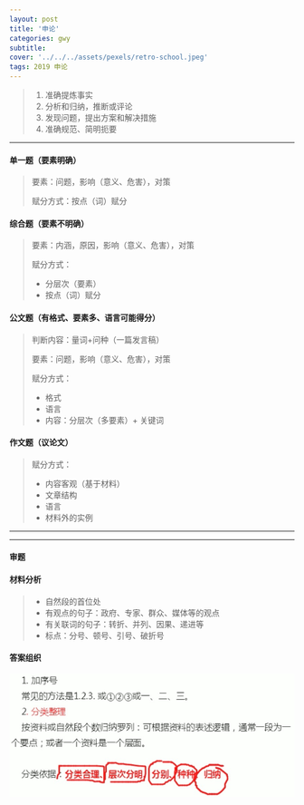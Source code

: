 ```yaml
---
layout: post
title: '申论'
categories: gwy
subtitle: 
cover: '../../../assets/pexels/retro-school.jpeg'
tags: 2019 申论
---
```

> 1. 准确提炼事实
> 2. 分析和归纳，推断或评论
> 3. 发现问题，提出方案和解决措施
> 4. 准确规范、简明扼要

---
#### 单一题（要素明确）
> 要素：问题，影响（意义、危害），对策
> 
> 赋分方式：按点（词）赋分

#### 综合题（要素不明确）
> 要素：内涵，原因，影响（意义、危害），对策
> 
> 赋分方式：
> 
> 	- 分层次（要素）
> 	- 按点（词）赋分

#### 公文题（有格式、要素多、语言可能得分）
> 判断内容：量词+问种（一篇发言稿）
> 
> 要素：问题，影响（意义、危害），对策
> 
> 赋分方式：
> 
> 	- 格式
> 	- 语言
> 	- 内容：分层次（多要素）+ 关键词

#### 作文题（议论文）
> 赋分方式：
> 
> 	- 内容客观（基于材料）
> 	- 文章结构
> 	- 语言
> 	- 材料外的实例

---
---
#### 审题
#### 材料分析
> - 自然段的首位处
> - 有观点的句子：政府、专家、群众、媒体等的观点
> - 有关联词的句子：转折、并列、因果、递进等
> - 标点：分号、顿号、引号、破折号

#### 答案组织
![](../../../assets/gwy/申论1.jpg)
